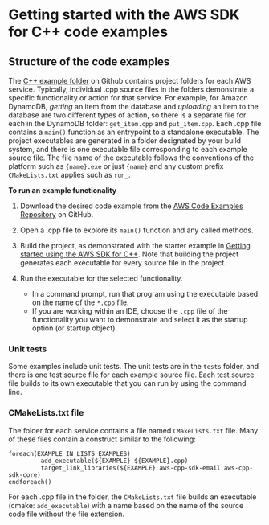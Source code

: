 # Getting started with the AWS SDK for C\+\+ code examples<a name="getting-started-code-examples"></a>

## Structure of the code examples<a name="structure"></a>

The [C\+\+ example folder](https://github.com/awsdocs/aws-doc-sdk-examples/tree/master/cpp/example_code) on Github contains project folders for each AWS service\. Typically, individual \.cpp source files in the folders demonstrate a specific functionality or action for that service\. For example, for Amazon DynamoDB, *getting* an item from the database and *uploading* an item to the database are two different types of action, so there is a separate file for each in the DynamoDB folder: `get_item.cpp` and `put_item.cpp`\. Each \.cpp file contains a `main()` function as an entrypoint to a standalone executable\. The project executables are generated in a folder designated by your build system, and there is one executable file corresponding to each example source file\. The file name of the executable follows the conventions of the platform such as `{name}.exe` or just `{name}` and any custom prefix `CMakeLists.txt` applies such as `run_`\. 

**To run an example functionality**

1. Download the desired code example from the [AWS Code Examples Repository](https://github.com/awsdocs/aws-doc-sdk-examples/tree/master/cpp/example_code) on GitHub\. 

1. Open a \.cpp file to explore its `main()` function and any called methods\. 

1. Build the project, as demonstrated with the starter example in [Getting started using the AWS SDK for C\+\+](getting-started.md)\. Note that building the project generates each executable for every source file in the project\.

1. Run the executable for the selected functionality\.
   + In a command prompt, run that program using the executable based on the name of the `*.cpp` file\.
   + If you are working within an IDE, choose the `.cpp` file of the functionality you want to demonstrate and select it as the startup option \(or startup object\)\.

### Unit tests<a name="unittest"></a>

Some examples include unit tests\. The unit tests are in the `tests` folder, and there is one test source file for each example source file\. Each test source file builds to its own executable that you can run by using the command line\.

### CMakeLists\.txt file<a name="CMakeLists"></a>

The folder for each service contains a file named `CMakeLists.txt` file\. Many of these files contain a construct similar to the following:

```
foreach(EXAMPLE IN LISTS EXAMPLES)
         add_executable(${EXAMPLE} ${EXAMPLE}.cpp)
         target_link_libraries(${EXAMPLE} aws-cpp-sdk-email aws-cpp-sdk-core)
endforeach()
```

 For each \.cpp file in the folder, the `CMakeLists.txt` file builds an executable \(cmake: `add_executable`\) with a name based on the name of the source code file without the file extension\. 